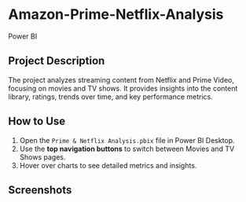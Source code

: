 # Amazon-Prime-Netflix-Analysis
Power BI
## Project Description
The project analyzes streaming content from Netflix and Prime Video, focusing on movies and TV shows. It provides insights into the content library, ratings, trends over time, and key performance metrics.

## How to Use
1. Open the `Prime & Netflix Analysis.pbix` file in Power BI Desktop.
2. Use the **top navigation buttons** to switch between Movies and TV Shows pages.
3. Hover over charts to see detailed metrics and insights.

## Screenshots
